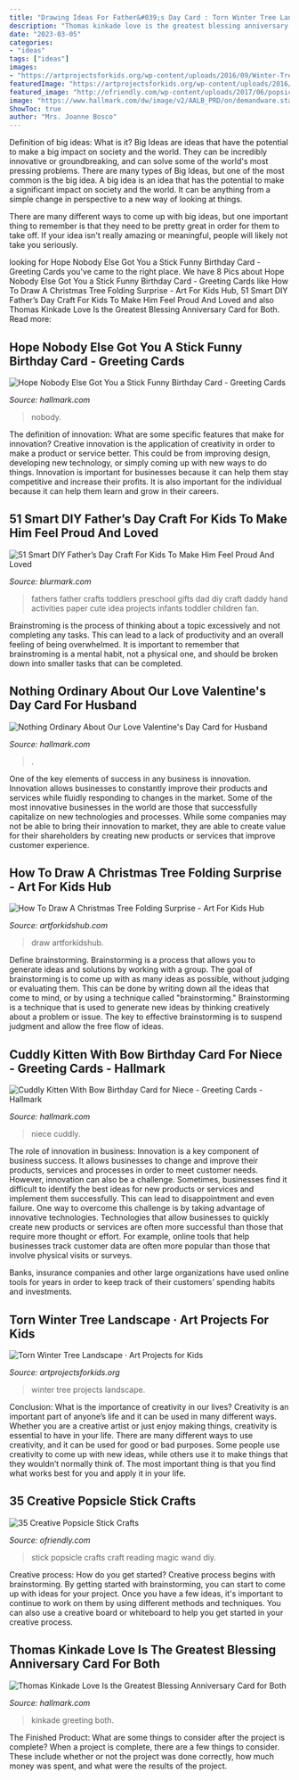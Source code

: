```yaml
---
title: "Drawing Ideas For Father&#039;s Day Card : Torn Winter Tree Landscape · Art Projects For Kids"
description: "Thomas kinkade love is the greatest blessing anniversary card for both"
date: "2023-03-05"
categories:
- "ideas"
tags: ["ideas"]
images:
- "https://artprojectsforkids.org/wp-content/uploads/2016/09/Winter-Tree-Art.jpg"
featuredImage: "https://artprojectsforkids.org/wp-content/uploads/2016/09/Winter-Tree-Art.jpg"
featured_image: "http://ofriendly.com/wp-content/uploads/2017/06/popsicle-stick-diy/13-popsicle-stick-craft-ideas-tutorials.jpg"
image: "https://www.hallmark.com/dw/image/v2/AALB_PRD/on/demandware.static/-/Sites-hallmark-master/default/dw8d499718/images/finished-goods/Cuddly-Kitten-With-Bow-Birthday-Card-for-Niece_299HKB5836_04.jpg?sw=1200&amp;sh=1200&amp;sm=fit"
ShowToc: true
author: "Mrs. Joanne Bosco"
---
```



Definition of big ideas: What is it?
Big Ideas are ideas that have the potential to make a big impact on society and the world. They can be incredibly innovative or groundbreaking, and can solve some of the world's most pressing problems.
There are many types of Big Ideas, but one of the most common is the big idea. A big idea is an idea that has the potential to make a significant impact on society and the world. It can be anything from a simple change in perspective to a new way of looking at things.

There are many different ways to come up with big ideas, but one important thing to remember is that they need to be pretty great in order for them to take off. If your idea isn't really amazing or meaningful, people will likely not take you seriously.

	

		
looking for Hope Nobody Else Got You a Stick Funny Birthday Card - Greeting Cards you've came to the right place. We have 8 Pics about Hope Nobody Else Got You a Stick Funny Birthday Card - Greeting Cards like How To Draw A Christmas Tree Folding Surprise - Art For Kids Hub, 51 Smart DIY Father’s Day Craft For Kids To Make Him Feel Proud And Loved and also Thomas Kinkade Love Is the Greatest Blessing Anniversary Card for Both. Read more:
		
    
## Hope Nobody Else Got You A Stick Funny Birthday Card - Greeting Cards

<img loading=lazy src="https://www.hallmark.com/dw/image/v2/AALB_PRD/on/demandware.static/-/Sites-hallmark-master/default/dw1d641fe0/images/finished-goods/Nobody-Else-Got-You-Stick-Birthday-Card_369ZZB8255_04.jpg?sw=1200&amp;sh=1200&amp;sm=fit" onerror="this.onerror=null;this.src='https://tse1.mm.bing.net/th?id=OIP.etxh_60bdY9tuhJR_MLs4AHaHa&amp;pid=15.1';" alt="Hope Nobody Else Got You a Stick Funny Birthday Card - Greeting Cards">

_Source: hallmark.com_

>nobody. 

	

The definition of innovation: What are some specific features that make for innovation?
Creative innovation is the application of creativity in order to make a product or service better. This could be from improving design, developing new technology, or simply coming up with new ways to do things. Innovation is important for businesses because it can help them stay competitive and increase their profits. It is also important for the individual because it can help them learn and grow in their careers.

    
## 51 Smart DIY Father’s Day Craft For Kids To Make Him Feel Proud And Loved

<img loading=lazy src="http://www.blurmark.com/wp-content/uploads/2017/05/Hand-Print-Carft.jpg" onerror="this.onerror=null;this.src='https://tse2.mm.bing.net/th?id=OIP.W95AcllBWffhr83pra4R7wHaJ4&amp;pid=15.1';" alt="51 Smart DIY Father’s Day Craft For Kids To Make Him Feel Proud And Loved">

_Source: blurmark.com_

>fathers father crafts toddlers preschool gifts dad diy craft daddy hand activities paper cute idea projects infants toddler children fan. 

	

Brainstroming is the process of thinking about a topic excessively and not completing any tasks. This can lead to a lack of productivity and an overall feeling of being overwhelmed. It is important to remember that brainstroming is a mental habit, not a physical one, and should be broken down into smaller tasks that can be completed.

    
## Nothing Ordinary About Our Love Valentine&#039;s Day Card For Husband

<img loading=lazy src="https://www.hallmark.com/dw/image/v2/AALB_PRD/on/demandware.static/-/Sites-hallmark-master/default/dw8bd390cc/images/finished-goods/products/629VEE6922/Nothing-Ordinary-About-Our-Love-Valentines-Day-Card-for-Husband_629VEE6922_01.jpg?sw=1920" onerror="this.onerror=null;this.src='https://tse1.mm.bing.net/th?id=OIP.T53ZRF9mnvgF2wccDZpiGwHaHa&amp;pid=15.1';" alt="Nothing Ordinary About Our Love Valentine&#039;s Day Card for Husband">

_Source: hallmark.com_

>. 

	

One of the key elements of success in any business is innovation. Innovation allows businesses to constantly improve their products and services while fluidly responding to changes in the market. Some of the most innovative businesses in the world are those that successfully capitalize on new technologies and processes. While some companies may not be able to bring their innovation to market, they are able to create value for their shareholders by creating new products or services that improve customer experience.

    
## How To Draw A Christmas Tree Folding Surprise - Art For Kids Hub

<img loading=lazy src="https://www.artforkidshub.com/wp-content/uploads/2018/11/how-to-draw-a-christmas-tree-folding-feature.jpg" onerror="this.onerror=null;this.src='https://tse3.mm.bing.net/th?id=OIP.SBi8_JOhhm21dI_YI-K2lAHaEJ&amp;pid=15.1';" alt="How To Draw A Christmas Tree Folding Surprise - Art For Kids Hub">

_Source: artforkidshub.com_

>draw artforkidshub. 

	

Define brainstorming.
Brainstorming is a process that allows you to generate ideas and solutions by working with a group. The goal of brainstorming is to come up with as many ideas as possible, without judging or evaluating them. This can be done by writing down all the ideas that come to mind, or by using a technique called "brainstorming." Brainstorming is a technique that is used to generate new ideas by thinking creatively about a problem or issue. The key to effective brainstorming is to suspend judgment and allow the free flow of ideas.

    
## Cuddly Kitten With Bow Birthday Card For Niece - Greeting Cards - Hallmark

<img loading=lazy src="https://www.hallmark.com/dw/image/v2/AALB_PRD/on/demandware.static/-/Sites-hallmark-master/default/dw8d499718/images/finished-goods/Cuddly-Kitten-With-Bow-Birthday-Card-for-Niece_299HKB5836_04.jpg?sw=1200&amp;sh=1200&amp;sm=fit" onerror="this.onerror=null;this.src='https://tse2.mm.bing.net/th?id=OIP.ZbYpeIeqMZyEgkZdztSr-wHaHa&amp;pid=15.1';" alt="Cuddly Kitten With Bow Birthday Card for Niece - Greeting Cards - Hallmark">

_Source: hallmark.com_

>niece cuddly. 

	

The role of innovation in business:
Innovation is a key component of business success. It allows businesses to change and improve their products, services and processes in order to meet customer needs. However, innovation can also be a challenge. Sometimes, businesses find it difficult to identify the best ideas for new products or services and implement them successfully. This can lead to disappointment and even failure.
One way to overcome this challenge is by taking advantage of innovative technologies. Technologies that allow businesses to quickly create new products or services are often more successful than those that require more thought or effort. For example, online tools that help businesses track customer data are often more popular than those that involve physical visits or surveys.

Banks, insurance companies and other large organizations have used online tools for years in order to keep track of their customers’ spending habits and investments.

    
## Torn Winter Tree Landscape · Art Projects For Kids

<img loading=lazy src="https://artprojectsforkids.org/wp-content/uploads/2016/09/Winter-Tree-Art.jpg" onerror="this.onerror=null;this.src='https://tse2.mm.bing.net/th?id=OIP.W92bFV_hi2tgW_Wpse1BcQHaHa&amp;pid=15.1';" alt="Torn Winter Tree Landscape · Art Projects for Kids">

_Source: artprojectsforkids.org_

>winter tree projects landscape. 

	

Conclusion: What is the importance of creativity in our lives?
Creativity is an important part of anyone’s life and it can be used in many different ways. Whether you are a creative artist or just enjoy making things, creativity is essential to have in your life. There are many different ways to use creativity, and it can be used for good or bad purposes. Some people use creativity to come up with new ideas, while others use it to make things that they wouldn’t normally think of. The most important thing is that you find what works best for you and apply it in your life.

    
## 35 Creative Popsicle Stick Crafts

<img loading=lazy src="http://ofriendly.com/wp-content/uploads/2017/06/popsicle-stick-diy/13-popsicle-stick-craft-ideas-tutorials.jpg" onerror="this.onerror=null;this.src='https://tse4.mm.bing.net/th?id=OIP.9vL7czNRsbTe_xzro_iaDwHaO0&amp;pid=15.1';" alt="35 Creative Popsicle Stick Crafts">

_Source: ofriendly.com_

>stick popsicle crafts craft reading magic wand diy. 

	

Creative process: How do you get started?
Creative process begins with brainstorming. By getting started with brainstorming, you can start to come up with ideas for your project. Once you have a few ideas, it's important to continue to work on them by using different methods and techniques. You can also use a creative board or whiteboard to help you get started in your creative process.

    
## Thomas Kinkade Love Is The Greatest Blessing Anniversary Card For Both

<img loading=lazy src="https://www.hallmark.com/dw/image/v2/AALB_PRD/on/demandware.static/-/Sites-hallmark-master/default/dw3c29f502/images/finished-goods/Wish-Cottage-Thomas-Kinkade-Anniversary-Card-for-Couple_699AVY2301_03.jpg?sw=1920" onerror="this.onerror=null;this.src='https://tse4.mm.bing.net/th?id=OIP.e3Up60G3-liENMWS2whTmgHaHa&amp;pid=15.1';" alt="Thomas Kinkade Love Is the Greatest Blessing Anniversary Card for Both">

_Source: hallmark.com_

>kinkade greeting both. 

	

The Finished Product: What are some things to consider after the project is complete?
When a project is complete, there are a few things to consider. These include whether or not the project was done correctly, how much money was spent, and what were the results of the project.

